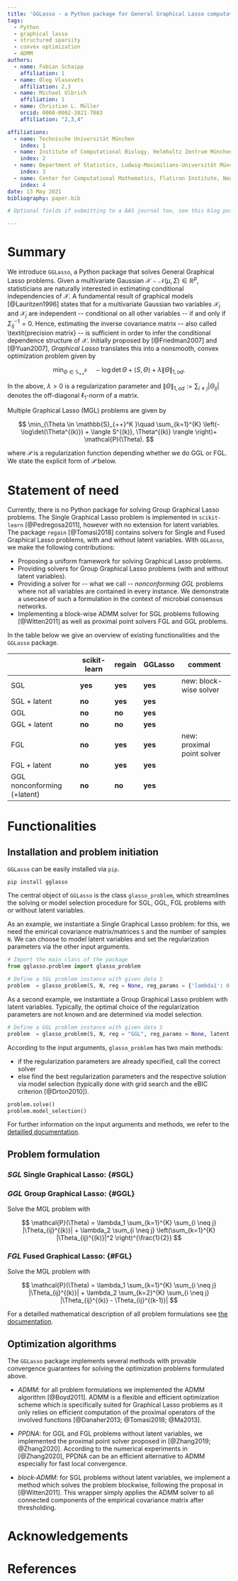 ```yaml
---
title: 'GGLasso - a Python package for General Graphical Lasso computation'
tags:
  - Python
  - graphical lasso
  - structured sparsity
  - convex optimization
  - ADMM
authors:
  - name: Fabian Schaipp
    affiliation: 1
  - name: Oleg Vlasovets
    affiliation: 2,3
  - name: Michael Ulbrich
    affiliation: 1
  - name: Christian L. Müller
    orcid: 0000-0002-3821-7083
    affiliation: "2,3,4"

affiliations:
  - name: Technische Universität München
    index: 1
  - name: Institute of Computational Biology, Helmholtz Zentrum München
    index: 2
  - name: Department of Statistics, Ludwig-Maximilians-Universität München
    index: 3
  - name: Center for Computational Mathematics, Flatiron Institute, New York
    index: 4
date: 13 May 2021
bibliography: paper.bib

# Optional fields if submitting to a AAS journal too, see this blog post:

---
```


# Summary

We introduce `GGLasso`, a Python package that solves General Graphical Lasso problems. Given a multivariate Gaussian $\mathcal{X} \sim \mathcal{N}(\mu, \Sigma) \in \mathbb{R}^p$, statisticians are naturally interested in estimating conditional independencies of $\mathcal{X}$. A fundamental result of graphical models [@Lauritzen1996] states that for a multivariate Gaussian two variables $\mathcal{X}_{i}$ and $\mathcal{X}_j$ are independent -- conditional on all other variables -- if and only if $\Sigma^{-1}_{ij}=0$.
Hence, estimating the inverse covariance matrix -- also called \textit{precision matrix} -- is sufficient in order to infer the conditional dependence structure of $\mathcal{X}$. Initially proposed by [@Friedman2007] and [@Yuan2007], *Graphical Lasso* translates this into a nonsmooth, convex optimization problem given by

$$
\min_{\Theta \in \mathbb{S}^p_{++}} \quad - \log \det \Theta + \langle S,  \Theta \rangle+ \lambda \|\Theta\|_{1,od}.
$$

In the above, $\lambda >0$ is a regularization parameter and $\|\Theta\|_{1,od} := \sum_{i\neq j} |\Theta_{ij}|$ denotes the off-diagonal $\ell_1$-norm of a matrix.

Multiple Graphical Lasso (MGL) problems are given by

$$
\min_{\Theta \in \mathbb{S}_{++}^K }\quad \sum_{k=1}^{K} \left(-\log\det(\Theta^{(k)}) + \langle S^{(k)},  \Theta^{(k)} \rangle \right)+ \mathcal{P}(\Theta).
$$

where $\mathcal{P}$ is a regularization function depending whether we do GGL or FGL. We state the explicit form of $\mathcal{P}$ below.



# Statement of need 

Currently, there is no Python package for solving Group Graphical Lasso problems. The Single Graphical Lasso problem is implemented in `scikit-learn` [@Pedregosa2011], however with no extension for latent variables. The package `regain` [@Tomasi2018] contains solvers for Single and Fused Graphical Lasso problems, with and without latent variables. With `GGLasso`, we make the following contributions:

* Proposing a uniform framework for solving Graphical Lasso problems. 
* Providing solvers for Group Graphical Lasso problems (with and without latent variables).
* Providing a solver for -- what we call -- *nonconforming GGL* problems where not all variables are contained in every instance. We demonstrate a usecase of such a formulation in the context of microbial consensus networks. 
* Implementing a block-wise ADMM solver for SGL problems following [@Witten2011] as well as proximal point solvers FGL and GGL problems.

In the table below we give an overview of existing functionalities and the `GGLasso` package.

|       | scikit-learn |  regain |  GGLasso | comment |
| ----------- | ----------- | ----------- | ----------- | ----------- |
| SGL              | **yes**    | **yes**       | **yes**       | new: block-wise solver           |
| SGL + latent     | **no**       | **yes**       | **yes**       |             |
| GGL              | **no**       | **no**          | **yes**       |             |
| GGL + latent     | **no**       | **no**          | **yes**       |             |
| FGL              | **no**       | **yes**       | **yes**       | new: proximal point solver            |
| FGL + latent     | **no**       | **yes**       | **yes**       |             |
| GGL nonconforming  (+latent)    | **no**       | **no**       | **yes**       |             |



# Functionalities

## Installation and problem initiation

`GGLasso` can be easily installed via `pip`.

```shell
pip install gglasso
```

The central object of `GGLasso` is the class `glasso_problem`, which streamlines the solving or model selection procedure for SGL, GGL, FGL problems with or without latent variables.

As an example, we instantiate a Single Graphical Lasso problem: for this, we need the emirical covariance matrix/matrices `S` and the number of samples `N`. We can choose to model latent variables and set the regularization parameters via the other input arguments. 

```python
# Import the main class of the package
from gglasso.problem import glasso_problem

# Define a SGL problem instance with given data S 
problem  = glasso_problem(S, N, reg = None, reg_params = {'lambda1': 0.01}, latent = False)
```

As a second example, we instantiate a Group Graphical Lasso problem with latent variables. Typically, the optimal choice of the regularization parameters are not known and are determined via model selection.

```python
# Define a GGL problem instance with given data S 
problem  = glasso_problem(S, N, reg = "GGL", reg_params = None, latent = True)
```

According to the input arguments, `glasso_problem` has two main methods:

* if the regularization parameters are already specified, call the correct solver 
* else find the best regularization parameters and the respective solution via model selection (typically done with grid search and the eBIC criterion [@Drton2010]).

```python
problem.solve()
problem.model_selection()
```

For further information on the input arguments and methods, we refer to the [detailled documentation](https://gglasso.readthedocs.io/en/latest/problem-object.html).

## Problem formulation



### *SGL* Single Graphical Lasso: {#SGL} 


### *GGL* Group Graphical Lasso: {#GGL}
Solve the MGL problem with 

$$
\mathcal{P}(\Theta) = \lambda_1 \sum_{k=1}^{K} \sum_{i \neq j} |\Theta_{ij}^{(k)}| + \lambda_2  \sum_{i \neq j} \left(\sum_{k=1}^{K} |\Theta_{ij}^{(k)}|^2 \right)^{\frac{1}{2}}
$$

### *FGL* Fused Graphical Lasso: {#FGL}
Solve the MGL problem with 

$$
\mathcal{P}(\Theta) = \lambda_1 \sum_{k=1}^{K} \sum_{i \neq j} |\Theta_{ij}^{(k)}| + \lambda_2  \sum_{k=2}^{K}   \sum_{i \neq j} |\Theta_{ij}^{(k)} - \Theta_{ij}^{(k-1)}|
$$

For a detailled mathematical description of all problem formulations see [the documentation](https://gglasso.readthedocs.io/en/latest/math-description.html).


## Optimization algorithms

The `GGLasso` package implements several methods with provable convergence guarantees for solving the optimization problems formulated above. 

* *ADMM*: for all problem formulations we implemented the ADMM algorithm [@Boyd2011]. ADMM is a flexible and efficient optimization scheme which is specifically suited for Graphical Lasso problems as it only relies on efficient computation of the proximal operators of the involved functions [@Danaher2013; @Tomasi2018; @Ma2013].  

* *PPDNA*: for GGL and FGL problems without latent variables, we implemented the proximal point solver proposed in [@Zhang2019; @Zhang2020]. According to the numerical experiments in [@Zhang2020], PPDNA can be an efficient alternative to ADMM especially for fast local convergence.

* *block-ADMM*: for SGL problems without latent variables, we implement a method which solves the problem blockwise, following the proposal in [@Witten2011]. This wrapper simply applies the ADMM solver to all connected components of the empirical covariance matrix after thresholding.

# Acknowledgements
 

# References


